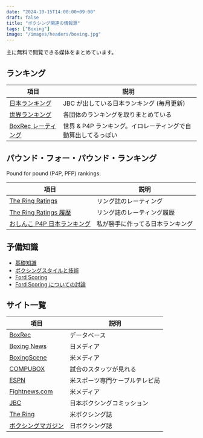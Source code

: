 ```yaml
---
date: "2024-10-15T14:00:00+09:00"
draft: false
title: "ボクシング関連の情報源"
tags: ["Boxing"]
image: "/images/headers/boxing.jpg"
---
```


主に無料で閲覧できる媒体をまとめています。

## ランキング

項目|説明
--|--
[日本ランキング](https://jbc.or.jp/ranking/)|JBC が出している日本ランキング (毎月更新)
[世界ランキング](https://www.boxingscene.com/rankings)|各団体のランキングを取りまとめている
[BoxRec レーティング](https://boxrec.com/en/ratings)|世界 & P4P ランキング。イロレーティングで自動算出してるっぽい

## パウンド・フォー・パウンド・ランキング

Pound for pound (P4P, PFP) rankings:

項目|説明
--|--
[The Ring Ratings](https://www.ringtv.com/ratings/)|リング誌のレーティング
[The Ring Ratings 履歴](https://en.wikipedia.org/wiki/List_of_The_Ring_pound_for_pound_rankings)|リング誌のレーティング履歴
[おしんこ P4P 日本ランキング](/posts/boxing-p4p-jp/)|私が勝手に作ってる日本ランキング

## 予備知識

- [基礎知識](https://jbc.or.jp/basic/)
- [ボクシングスタイルと技術](https://en.wikipedia.org/wiki/Boxing_styles_and_technique)
- [Ford Scoring](https://boxrec.com/wiki/index.php/Ford_Scoring)
- [Ford Scoring についての討論](https://boxrec.com/forum/viewtopic.php?t=260205)

## サイト一覧

項目                                                           | 説明
--------------------------------------------------------------|--------------------
[BoxRec](https://boxrec.com/)                                 | データベース
[Boxing News](https://boxingnews.jp/)                         | 日メディア
[BoxingScene](https://www.boxingscene.com/)                   | 米メディア
[COMPUBOX](https://beta.compuboxdata.com/)                    | 試合のスタッツが見れる
[ESPN](https://www.espn.com/boxing/)                          | 米スポーツ専門ケーブルテレビ局
[Fightnews.com](https://fightnews.com/)                       | 米メディア
[JBC](https://jbc.or.jp/ranking/)                             | 日本ボクシングコミッション
[The Ring](https://www.ringtv.com/)                           | 米ボクシング誌
[ボクシングマガジン](https://www.bbm-japan.com/category/boxing) | 日ボクシング誌
